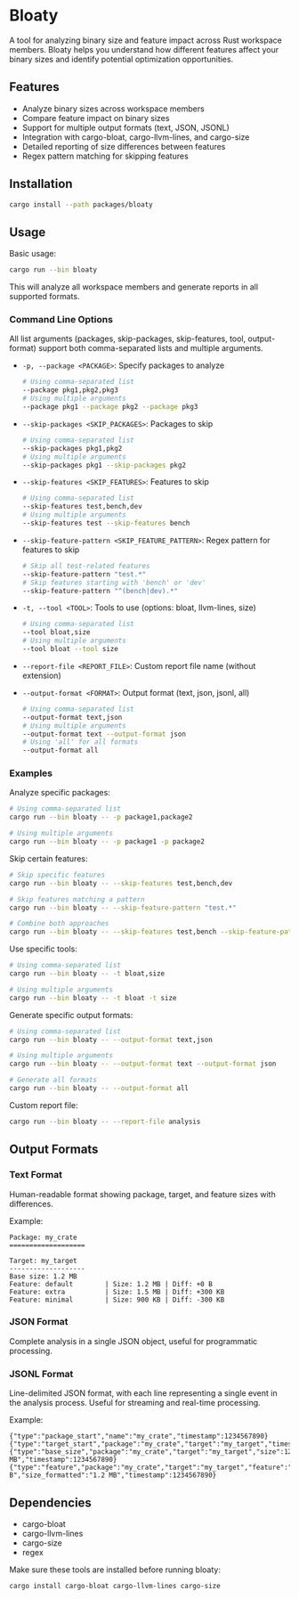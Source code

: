 # Bloaty

A tool for analyzing binary size and feature impact across Rust workspace members. Bloaty helps you understand how different features affect your binary sizes and identify potential optimization opportunities.

## Features

- Analyze binary sizes across workspace members
- Compare feature impact on binary sizes
- Support for multiple output formats (text, JSON, JSONL)
- Integration with cargo-bloat, cargo-llvm-lines, and cargo-size
- Detailed reporting of size differences between features
- Regex pattern matching for skipping features

## Installation

```bash
cargo install --path packages/bloaty
```

## Usage

Basic usage:
```bash
cargo run --bin bloaty
```

This will analyze all workspace members and generate reports in all supported formats.

### Command Line Options

All list arguments (packages, skip-packages, skip-features, tool, output-format) support both comma-separated lists and multiple arguments.

- `-p, --package <PACKAGE>`: Specify packages to analyze
  ```bash
  # Using comma-separated list
  --package pkg1,pkg2,pkg3
  # Using multiple arguments
  --package pkg1 --package pkg2 --package pkg3
  ```

- `--skip-packages <SKIP_PACKAGES>`: Packages to skip
  ```bash
  # Using comma-separated list
  --skip-packages pkg1,pkg2
  # Using multiple arguments
  --skip-packages pkg1 --skip-packages pkg2
  ```

- `--skip-features <SKIP_FEATURES>`: Features to skip
  ```bash
  # Using comma-separated list
  --skip-features test,bench,dev
  # Using multiple arguments
  --skip-features test --skip-features bench
  ```

- `--skip-feature-pattern <SKIP_FEATURE_PATTERN>`: Regex pattern for features to skip
  ```bash
  # Skip all test-related features
  --skip-feature-pattern "test.*"
  # Skip features starting with 'bench' or 'dev'
  --skip-feature-pattern "^(bench|dev).*"
  ```

- `-t, --tool <TOOL>`: Tools to use (options: bloat, llvm-lines, size)
  ```bash
  # Using comma-separated list
  --tool bloat,size
  # Using multiple arguments
  --tool bloat --tool size
  ```

- `--report-file <REPORT_FILE>`: Custom report file name (without extension)

- `--output-format <FORMAT>`: Output format (text, json, jsonl, all)
  ```bash
  # Using comma-separated list
  --output-format text,json
  # Using multiple arguments
  --output-format text --output-format json
  # Using 'all' for all formats
  --output-format all
  ```

### Examples

Analyze specific packages:
```bash
# Using comma-separated list
cargo run --bin bloaty -- -p package1,package2

# Using multiple arguments
cargo run --bin bloaty -- -p package1 -p package2
```

Skip certain features:
```bash
# Skip specific features
cargo run --bin bloaty -- --skip-features test,bench,dev

# Skip features matching a pattern
cargo run --bin bloaty -- --skip-feature-pattern "test.*"

# Combine both approaches
cargo run --bin bloaty -- --skip-features test,bench --skip-feature-pattern "dev.*"
```

Use specific tools:
```bash
# Using comma-separated list
cargo run --bin bloaty -- -t bloat,size

# Using multiple arguments
cargo run --bin bloaty -- -t bloat -t size
```

Generate specific output formats:
```bash
# Using comma-separated list
cargo run --bin bloaty -- --output-format text,json

# Using multiple arguments
cargo run --bin bloaty -- --output-format text --output-format json

# Generate all formats
cargo run --bin bloaty -- --output-format all
```

Custom report file:
```bash
cargo run --bin bloaty -- --report-file analysis
```

## Output Formats

### Text Format
Human-readable format showing package, target, and feature sizes with differences.

Example:
```
Package: my_crate
===================

Target: my_target
-------------------
Base size: 1.2 MB
Feature: default        | Size: 1.2 MB | Diff: +0 B
Feature: extra          | Size: 1.5 MB | Diff: +300 KB
Feature: minimal        | Size: 900 KB | Diff: -300 KB
```

### JSON Format
Complete analysis in a single JSON object, useful for programmatic processing.

### JSONL Format
Line-delimited JSON format, with each line representing a single event in the analysis process. Useful for streaming and real-time processing.

Example:
```jsonl
{"type":"package_start","name":"my_crate","timestamp":1234567890}
{"type":"target_start","package":"my_crate","target":"my_target","timestamp":1234567890}
{"type":"base_size","package":"my_crate","target":"my_target","size":1258291,"size_formatted":"1.2 MB","timestamp":1234567890}
{"type":"feature","package":"my_crate","target":"my_target","feature":"default","size":1258291,"diff":0,"diff_formatted":"+0 B","size_formatted":"1.2 MB","timestamp":1234567890}
```

## Dependencies

- cargo-bloat
- cargo-llvm-lines
- cargo-size
- regex

Make sure these tools are installed before running bloaty:
```bash
cargo install cargo-bloat cargo-llvm-lines cargo-size
```
